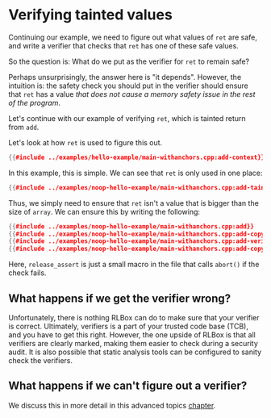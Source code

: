 # Verifying tainted values

Continuing our example, we need to figure out what values of `ret` are safe,
and write a verifier that checks that `ret` has one of these safe values.

So the question is: What do we put as the verifier for `ret` to remain safe?

Perhaps unsurprisingly, the answer here is "it depends". However, the intuition
is: the safety check you should put in the verifier should ensure that `ret` has
a value *that does not cause a memory safety issue in the rest of the program*.

Let's continue with our example of verifying `ret`, which is tainted return from
`add`.

Let's look at how `ret` is used to figure this out.

```cpp
{{#include ../examples/hello-example/main-withanchors.cpp:add-context}}
```

In this example, this is simple. We can see that `ret` is only used in one
place:

```cpp
{{#include ../examples/noop-hello-example/main-withanchors.cpp:add-tainted-use}}
```

Thus, we simply need to ensure that `ret` isn't a value that is bigger than the
size of `array`. We can ensure this by writing the following:

```cpp
{{#include ../examples/noop-hello-example/main-withanchors.cpp:add}}
{{#include ../examples/noop-hello-example/main-withanchors.cpp:add-copy-and-verify}}
{{#include ../examples/noop-hello-example/main-withanchors.cpp:add-verifier}}
{{#include ../examples/noop-hello-example/main-withanchors.cpp:add-copy-and-verify-close}}
```

Here, `release_assert` is just a small macro in the file that calls `abort()` if
the check fails.

## What happens if we get the verifier wrong?

Unfortunately, there is nothing RLBox can do to make sure that your verifier is
correct. Ultimately, verifiers is a part of your trusted code base (TCB), and
you have to get this right. However, the one upside of RLBox is that all
verifiers are clearly marked, making them easier to check during a security
audit. It is also possible that static analysis tools can be configured to
sanity check the verifiers.

## What happens if we can't figure out a verifier?

We discuss this in more detail in this advanced topics
[chapter](/chapters/verifier-strategies.md).
